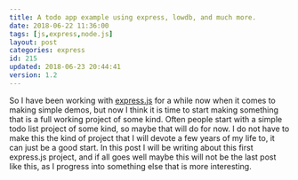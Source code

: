 ```yaml
---
title: A todo app example using express, lowdb, and much more.
date: 2018-06-22 11:36:00
tags: [js,express,node.js]
layout: post
categories: express
id: 215
updated: 2018-06-23 20:44:41
version: 1.2
---
```


So I have been working with [express.js](https://expressjs.com/) for a while now when it comes to making simple demos, but now I think it is time to start making something that is a full working project of some kind. Often people start with a simple todo list project of some kind, so maybe that will do for now. I do not have to make this the kind of project that I will devote a few years of my life to, it can just be a good start. In this post I will be writing about this first express.js project, and if all goes well maybe this will not be the last post like this, as I progress into something else that is more interesting.

<!-- more -->

